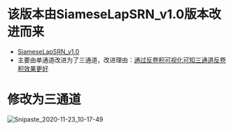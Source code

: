 # 该版本由SiameseLapSRN_v1.0版本改进而来
- [SiameseLapSRN_v1.0](https://github.com/zhgqcn/GraduationProject/tree/master/LapSRN/TwoChannels_LapSRN)
- 主要由单通道改进为了三通道，改进理由：[通过反卷积可视化可知三通道反卷积效果更好](https://github.com/zhgqcn/GraduationProject/blob/master/notes/report_20201121.md)

# 修改为三通道
![Snipaste_2020-11-23_10-17-49](https://tva4.sinaimg.cn/large/005tpOh1ly1gkyw2ntb15j30xn0ko0ul.jpg)
